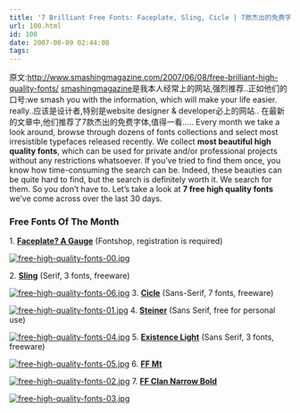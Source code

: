 ```yaml
---
title: '7 Brilliant Free Fonts: Faceplate, Sling, Cicle | 7款杰出的免费字体'
url: 100.html
id: 100
date: 2007-06-09 02:44:08
tags:
---
```


[](http://cai13.info/blog_pic/2007/06/free-high-quality-fonts-00.jpg "free-high-quality-fonts-00.jpg")[](http://blog.adriancheng.name/index.php/2007/06/09/7-brilliant-free-fonts/free-high-quality-fonts-03jpg/ "free-high-quality-fonts-03.jpg")[](http://cai13.info/blog_pic/2007/06/free-high-quality-fonts-01.jpg "free-high-quality-fonts-01.jpg")[](http://cai13.info/blog_pic/2007/06/free-high-quality-fonts-06.jpg "free-high-quality-fonts-06.jpg")[](http://cai13.info/blog_pic/2007/06/free-high-quality-fonts-04.jpg "free-high-quality-fonts-04.jpg")[](http://cai13.info/blog_pic/2007/06/free-high-quality-fonts-02.jpg "free-high-quality-fonts-02.jpg")[](http://cai13.info/blog_pic/2007/06/free-high-quality-fonts-05.jpg "free-high-quality-fonts-05.jpg")原文:http://www.smashingmagazine.com/2007/06/08/free-brilliant-high-quality-fonts/ [smashingmagazine](http://www.smashingmagazine.com/)是我本人经常上的网站,强烈推荐..正如他们的口号:we smash you with the information, which will make your life easier. really..应该是设计者,特别是website designer & developer必上的网站.. 在最新的文章中,他们推荐了7款杰出的免费字体,值得一看..... Every month we take a look around, browse through dozens of fonts collections and select most irresistible typefaces released recently. We collect **most beautiful high quality fonts**, which can be used for private and/or professional projects without any restrictions whatsoever. If you’ve tried to find them once, you know how time-consuming the search can be. Indeed, these beauties can be quite hard to find, but the search is definitely worth it. We search for them. So you don’t have to. Let’s take a look at **7 free high quality fonts** we’ve come across over the last 30 days.

### Free Fonts Of The Month

1\. [**Faceplate? A Gauge**](http://209.85.129.104/search?q=cache:AS7pCNR8D_UJ:www.fontshop.com/freefonts/+fontshop+freefonts&hl=de&ct=clnk&cd=1&gl=de&lr=lang_en&client=firefox-a) (Fontshop, registration is required)

[![free-high-quality-fonts-00.jpg](http://cai13.info/blog_pic/2007/06/free-high-quality-fonts-00.jpg)](http://cai13.info/blog_pic/2007/06/free-high-quality-fonts-00.jpg "free-high-quality-fonts-00.jpg")[](http://www.fontshop.com/freefonts/)

2\. [**Sling**](http://www.dafont.com/font.php?file=sling&page=1&nb_ppp_old=10&text=Type+your+text+here&nb_ppp=10&psize=l&classt=date) (Serif, 3 fonts, freeware)

[![free-high-quality-fonts-06.jpg](http://cai13.info/blog_pic/2007/06/free-high-quality-fonts-06.jpg)](http://cai13.info/blog_pic/2007/06/free-high-quality-fonts-06.jpg "free-high-quality-fonts-06.jpg") 3\. [**Cicle**](http://www.dafont.com/font.php?file=cicle&page=1&nb_ppp_old=10&text=Type+your+text+here&nb_ppp=10&psize=l&classt=alpha) (Sans-Serif, 7 fonts, freeware)

[![free-high-quality-fonts-01.jpg](http://cai13.info/blog_pic/2007/06/free-high-quality-fonts-01.jpg)](http://cai13.info/blog_pic/2007/06/free-high-quality-fonts-01.jpg "free-high-quality-fonts-01.jpg") 4\. [**Steiner**](http://www.dafont.com/font.php?file=steiner&page=1&nb_ppp_old=10&text=Type+your+text+here&nb_ppp=10&psize=l&classt=alpha) (Sans Serif, free for personal use)

[![free-high-quality-fonts-04.jpg](http://cai13.info/blog_pic/2007/06/free-high-quality-fonts-04.jpg)](http://cai13.info/blog_pic/2007/06/free-high-quality-fonts-04.jpg "free-high-quality-fonts-04.jpg") 5\. [**Existence Light**](http://www.dafont.com/font.php?file=existence&page=1&nb_ppp_old=10&text=Type+your+text+here&nb_ppp=10&psize=l&classt=alpha) (Sans Serif, 3 fonts, freeware)

[![free-high-quality-fonts-05.jpg](http://cai13.info/blog_pic/2007/06/free-high-quality-fonts-05.jpg)](http://cai13.info/blog_pic/2007/06/free-high-quality-fonts-05.jpg "free-high-quality-fonts-05.jpg") 6\. [**FF Mt**](http://fontfont.com/downloads/)

[![free-high-quality-fonts-02.jpg](http://cai13.info/blog_pic/2007/06/free-high-quality-fonts-02.jpg)](http://cai13.info/blog_pic/2007/06/free-high-quality-fonts-02.jpg "free-high-quality-fonts-02.jpg") 7\. [**FF Clan Narrow Bold**](http://fontfont.com/downloads/)

[![free-high-quality-fonts-03.jpg](http://cai13.info/blog_pic/2007/06/free-high-quality-fonts-03.jpg)](http://blog.adriancheng.name/index.php/2007/06/09/7-brilliant-free-fonts/free-high-quality-fonts-03jpg/ "free-high-quality-fonts-03.jpg")[](http://fontfont.com/downloads/)